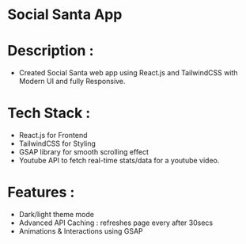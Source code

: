 # Social Santa App

# Description :
- Created Social Santa web app using React.js and TailwindCSS with Modern UI and fully Responsive.

# Tech Stack :
- React.js for Frontend
- TailwindCSS for Styling
- GSAP library for smooth scrolling effect
- Youtube API to fetch real-time stats/data for a youtube video.

# Features :
- Dark/light theme mode
- Advanced API Caching : refreshes page every after 30secs
- Animations & Interactions using GSAP

